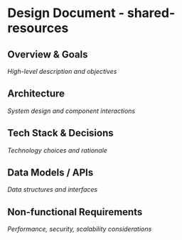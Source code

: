 # Design Document - shared-resources

## Overview & Goals
*High-level description and objectives*

## Architecture
*System design and component interactions*

## Tech Stack & Decisions
*Technology choices and rationale*

## Data Models / APIs
*Data structures and interfaces*

## Non-functional Requirements
*Performance, security, scalability considerations*